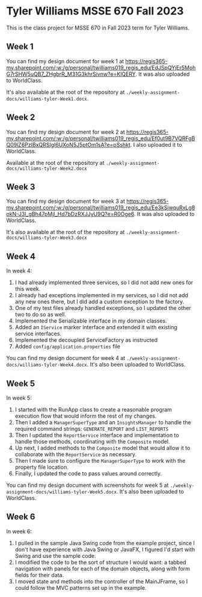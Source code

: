 # Tyler Williams MSSE 670 Fall 2023

This is the class project for MSSE 670 in Fall 2023 term for Tyler Williams.

## Week 1

You can find my design document for week 1 at https://regis365-my.sharepoint.com/:w:/g/personal/twilliams019_regis_edu/EdJSpQYjEr5MohG7rSHW5uQB7_ZHgbrR_M31G3khrSivnw?e=KlQERY. It was also uploaded to WorldClass.

It's also available at the root of the repository at `./weekly-assignment-docs/williams-tyler-Week1.docx`.

## Week 2

You can find my design document for week 2 at https://regis365-my.sharepoint.com/:w:/g/personal/twilliams019_regis_edu/Ef0ut9B7VQRFgBQ09lZ6PzIBxQRSIgl6UXoN5J5ptOm1sA?e=pSshkt. I also uploaded it to WorldClass.

Available at the root of the repository at `./weekly-assignment-docs/williams-tyler-Week2.docx`

## Week 3

You can find my design document for week 3 at https://regis365-my.sharepoint.com/:w:/g/personal/twilliams019_regis_edu/Ee3kSjwquRxLg8okN-J3I_gBh47pMjl_Hd7bDzRXJJyU9Q?e=R0Oge6. It was also uploaded to WorldClass.

It's also available at the root of the repository at `./weekly-assignment-docs/williams-tyler-Week3.docx`

## Week 4

In week 4:

1. I had already implemented three services, so I did not add new ones for this week.
2. I already had exceptions implemented in my services, so I did not add any new ones there, but I did add a custom exception to the factory.
3. One of my test files already handled exceptions, so I updated the other two to do so as well.
4. Implemented the Serializable interface in my domain classes.
5. Added an `IService` marker interface and extended it with existing service interfaces.
6. Implemented the decoupled ServiceFactory as instructed
7. Added `config/application.properties` file

You can find my design document for week 4 at `./weekly-assignment-docs/williams-tyler-Week4.docx`. It's also been uploaded to WorldClass.

## Week 5

In week 5:

1. I started with the RunApp class to create a reasonable program execution flow that would inform the rest of my changes.
2. Then I added a `ManagerSuperType` and an `InsightsManager` to handle the required command strings: `GENERATE_REPORT` and `LIST_REPORTS`
3. Then I updated the `ReportService` interface and implementation to handle those methods, coordinating with the `Composite` model.
4. Up next, I added methods to the `Composite` model that would allow it to collaborate with the `ReportService` as necessary.
5. Then I made sure to configure the `ManagerSuperType` to work with the property file location.
6. Finally, I updated the code to pass values around correctly.
   
You can find my design document with screenshots for week 5 at `./weekly-assignment-docs/williams-tyler-Week5.docx`. It's also been uploaded to WorldClass.

## Week 6

In week 6:

1. I pulled in the sample Java Swing code from the example project, since I don't have experience with Java Swing or JavaFX, I figured I'd start with Swing and use the sample code.
2. I modified the code to be the sort of structure I would want: a tabbed navigation with panels for each of the domain objects, along with form fields for their data.
3. I moved state and methods into the controller of the MainJFrame, so I could follow the MVC patterns set up in the example.